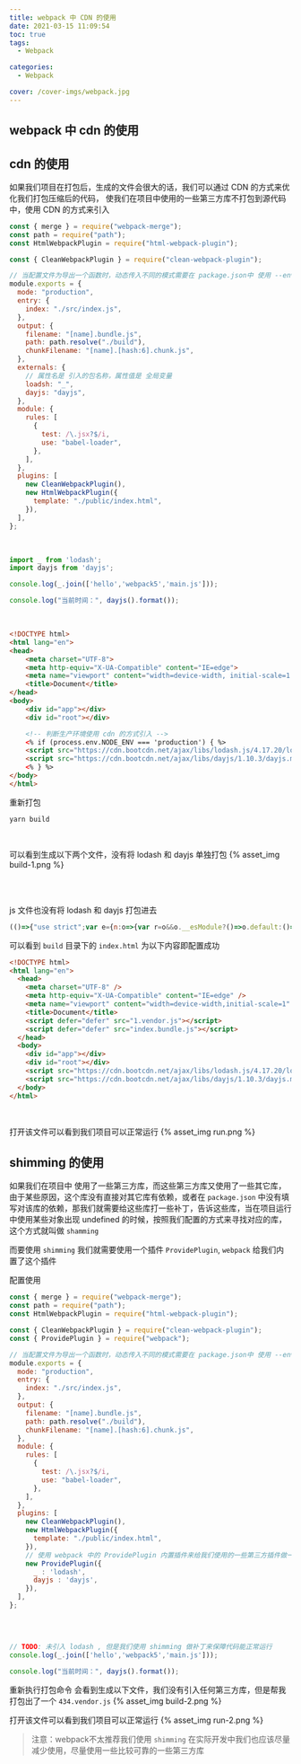 ```yaml
---
title: webpack 中 CDN 的使用
date: 2021-03-15 11:09:54
toc: true
tags:
  - Webpack

categories:
  - Webpack

cover: /cover-imgs/webpack.jpg
---
```


## webpack 中 cdn 的使用

<!-- more -->

## cdn 的使用
如果我们项目在打包后，生成的文件会很大的话，我们可以通过 CDN 的方式来优化我们打包压缩后的代码，
使我们在项目中使用的一些第三方库不打包到源代码中，使用 CDN 的方式来引入

```js webpack.config.js
const { merge } = require("webpack-merge");
const path = require("path");
const HtmlWebpackPlugin = require("html-webpack-plugin");

const { CleanWebpackPlugin } = require("clean-webpack-plugin");

// 当配置文件为导出一个函数时，动态传入不同的模式需要在 package.json中 使用 --env 来设置
module.exports = {
  mode: "production",
  entry: {
    index: "./src/index.js",
  },
  output: {
    filename: "[name].bundle.js",
    path: path.resolve("./build"),
    chunkFilename: "[name].[hash:6].chunk.js",
  },
  externals: {
    // 属性名是 引入的包名称，属性值是 全局变量
    loadsh: "_",
    dayjs: "dayjs",
  },
  module: {
    rules: [
      {
        test: /\.jsx?$/i,
        use: "babel-loader",
      },
    ],
  },
  plugins: [
    new CleanWebpackPlugin(),
    new HtmlWebpackPlugin({
      template: "./public/index.html",
    }),
  ],
};
```
<br/>

``` js src/index.js
import _ from 'lodash';
import dayjs from 'dayjs';

console.log(_.join(['hello','webpack5','main.js']));

console.log("当前时间：", dayjs().format());
```
<br/>

``` html public/index.html
<!DOCTYPE html>
<html lang="en">
<head>
    <meta charset="UTF-8">
    <meta http-equiv="X-UA-Compatible" content="IE=edge">
    <meta name="viewport" content="width=device-width, initial-scale=1.0">
    <title>Document</title>
</head>
<body>
    <div id="app"></div>
    <div id="root"></div>

    <!-- 判断生产环境使用 cdn 的方式引入 -->
    <% if (process.env.NODE_ENV === 'production') { %>
    <script src="https://cdn.bootcdn.net/ajax/libs/lodash.js/4.17.20/lodash.min.js"></script>
    <script src="https://cdn.bootcdn.net/ajax/libs/dayjs/1.10.3/dayjs.min.js"></script>
    <% } %>
</body>
</html>
```

重新打包
``` shell shell
yarn build
```
<br/>

可以看到生成以下两个文件，没有将 lodash 和 dayjs 单独打包
{% asset_img build-1.png %}

<br/>
<br/>


js 文件也没有将 lodash 和 dayjs 打包进去
``` js build/index.bundle.js
(()=>{"use strict";var e={n:o=>{var r=o&&o.__esModule?()=>o.default:()=>o;return e.d(r,{a:r}),r},d:(o,r)=>{for(var a in r)e.o(r,a)&&!e.o(o,a)&&Object.defineProperty(o,a,{enumerable:!0,get:r[a]})},o:(e,o)=>Object.prototype.hasOwnProperty.call(e,o)};const o=_;var r=e.n(o);const a=dayjs;var n=e.n(a);console.log(r().join(["hello","webpack5","main.js"])),console.log("当前时间：",n()().format())})();
```


可以看到 `build` 目录下的 `index.html` 为以下内容即配置成功
``` html build/index.html
<!DOCTYPE html>
<html lang="en">
  <head>
    <meta charset="UTF-8" />
    <meta http-equiv="X-UA-Compatible" content="IE=edge" />
    <meta name="viewport" content="width=device-width,initial-scale=1" />
    <title>Document</title>
    <script defer="defer" src="1.vendor.js"></script>
    <script defer="defer" src="index.bundle.js"></script>
  </head>
  <body>
    <div id="app"></div>
    <div id="root"></div>
    <script src="https://cdn.bootcdn.net/ajax/libs/lodash.js/4.17.20/lodash.min.js"></script>
    <script src="https://cdn.bootcdn.net/ajax/libs/dayjs/1.10.3/dayjs.min.js"></script>
  </body>
</html>

```
<br/>


打开该文件可以看到我们项目可以正常运行
{% asset_img run.png %}

## shimming 的使用
如果我们在项目中 使用了一些第三方库，而这些第三方库又使用了一些其它库，由于某些原因，这个库没有直接对其它库有依赖，或者在 `package.json` 中没有填写对该库的依赖，那我们就需要给这些库打一些补丁，告诉这些库，当在项目运行中使用某些对象出现 undefined 的时候，按照我们配置的方式来寻找对应的库，这个方式就叫做 `shamming`


而要使用 `shimming` 我们就需要使用一个插件 `ProvidePlugin`, `webpack` 给我们内置了这个插件 

配置使用

```js webpack.config.js
const { merge } = require("webpack-merge");
const path = require("path");
const HtmlWebpackPlugin = require("html-webpack-plugin");

const { CleanWebpackPlugin } = require("clean-webpack-plugin");
const { ProvidePlugin } = require("webpack");

// 当配置文件为导出一个函数时，动态传入不同的模式需要在 package.json中 使用 --env 来设置
module.exports = {
  mode: "production",
  entry: {
    index: "./src/index.js",
  },
  output: {
    filename: "[name].bundle.js",
    path: path.resolve("./build"),
    chunkFilename: "[name].[hash:6].chunk.js",
  },
  module: {
    rules: [
      {
        test: /\.jsx?$/i,
        use: "babel-loader",
      },
    ],
  },
  plugins: [
    new CleanWebpackPlugin(),
    new HtmlWebpackPlugin({
      template: "./public/index.html",
    }),
    // 使用 webpack 中的 ProvidePlugin 内置插件来给我们使用的一些第三方插件做一些补丁
    new ProvidePlugin({
      _ : 'lodash',
      dayjs : 'dayjs',
    }),
  ],
};
```
<br/>

``` js src/index.js

// TODO: 未引入 lodash , 但是我们使用 shimming 做补丁来保障代码能正常运行
console.log(_.join(['hello','webpack5','main.js']));

console.log("当前时间：", dayjs().format());

```

重新执行打包命令
会看到生成以下文件，我们没有引入任何第三方库，但是帮我打包出了一个 `434.vendor.js`
{% asset_img build-2.png %}

打开该文件可以看到我们项目可以正常运行
{% asset_img run-2.png %}

> 注意：webpack不太推荐我们使用 `shimming` 在实际开发中我们也应该尽量减少使用，尽量使用一些比较可靠的一些第三方库
